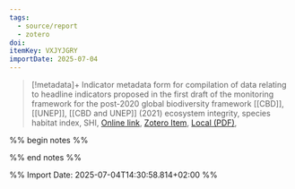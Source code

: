 ```yaml
---
tags:
  - source/report
  - zotero
doi: 
itemKey: VXJYJGRY
importDate: 2025-07-04
---
```

>[!metadata]+
> Indicator metadata form for compilation of data relating to headline indicators proposed in the first draft of the monitoring framework for the post-2020 global biodiversity framework
> [[CBD]], [[UNEP]], 
> [[CBD and UNEP]] (2021)
> ecosystem integrity, species habitat index, SHI, 
> [Online link](https://cdn.mol.org/static/files/indicators/habitat/WCMC-species_habitat_index-15Feb2022.pdf), [Zotero Item](zotero://select/library/items/VXJYJGRY), [Local (PDF)](file://C:/Users/aburg/Documents/references/zotero/storage/2P9LSUVV/_WCMCspecies_habitat_index15Feb2022.pdf), 

%% begin notes %%

%% end notes %%

%% Import Date: 2025-07-04T14:30:58.814+02:00 %%
